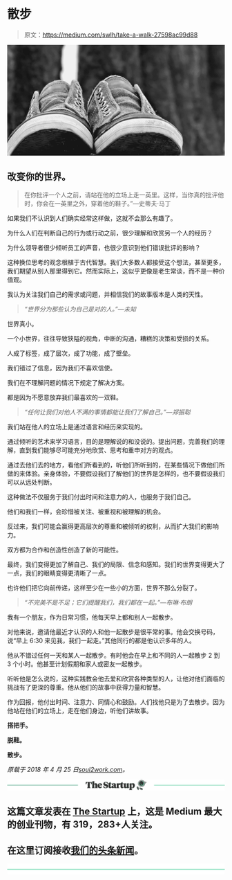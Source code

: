 # 散步

> 原文：<https://medium.com/swlh/take-a-walk-27598ac99d88>

![](img/d318993decb7286fa90c8df4ae396ca4.png)

## 改变你的世界。

> 在你批评一个人之前，请站在他的立场上走一英里。这样，当你真的批评他时，你会在一英里之外，穿着他的鞋子。”―史蒂夫·马丁

如果我们不认识到人们确实经常这样做，这就不会那么有趣了。

为什么人们在判断自己的行为或行动之前，很少理解和欣赏另一个人的经历？

为什么领导者很少倾听员工的声音，也很少意识到他们错误批评的影响？

这种换位思考的观念根植于古代智慧。我们大多数人都接受这个想法，甚至更多，我们期望从别人那里得到它。然而实际上，这似乎更像是老生常谈，而不是一种价值观。

我认为关注我们自己的需求或问题，并相信我们的故事版本是人类的天性。

> *“世界分为那些认为自己是对的人。”—未知*

世界真小。

一个小世界，往往导致狭隘的视角，中断的沟通，糟糕的决策和受损的关系。

人成了标签，成了层次，成了功能，成了壁垒。

我们错过了信息，因为我们不喜欢信使。

我们在不理解问题的情况下规定了解决方案。

都是因为不愿意放弃我们最喜欢的一双鞋。

> *“任何让我们对他人不满的事情都能让我们了解自己。”―郑振聪*

我们站在他人的立场上是通过语言和经历来实现的。

通过倾听的艺术来学习语言，目的是理解说的和没说的。提出问题，完善我们的理解，直到我们能够尽可能充分地欣赏、思考和重申对方的观点。

通过去他们去的地方，看他们所看到的，听他们所听到的，在某些情况下做他们所做的来体验。亲身体验，不要假设我们了解他们的世界是怎样的，也不要假设我们可以从远处判断。

这种做法不仅服务于我们付出时间和注意力的人，也服务于我们自己。

他们和我们一样，会珍惜被关注、被重视和被理解的机会。

反过来，我们可能会赢得更高层次的尊重和被倾听的权利，从而扩大我们的影响力。

双方都为合作和创造性创造了新的可能性。

最终，我们变得更加了解自己、我们的局限、信念和感知。我们的世界变得更大了一点，我们的眼睛变得更清晰了一点。

也许他们把它向前传递，这样至少在一些小的方面，世界不那么分裂了。

> *“不完美不是不足；它们提醒我们，我们都在一起。”―布琳·布朗*

我有一个朋友，作为日常习惯，他每天早上都和别人一起散步。

对他来说，邀请他最近才认识的人和他一起散步是很平常的事。他会交换号码，说“早上 6:30 来见我，我们一起走。”其他同行的都是他认识多年的人。

他从不错过任何一天和某人一起散步。有时他会在早上和不同的人一起散步 2 到 3 个小时。他甚至计划假期和家人或密友一起散步。

听听他是怎么说的，这种实践教会他去爱和欣赏各种类型的人，让他对他们面临的挑战有了更深的尊重。他从他们的故事中获得力量和智慧。

作为回报，他付出时间、注意力、同情心和鼓励。人们找他只是为了去散步。因为他站在他们的立场上，走在他们身边，听他们讲故事。

**搭把手。**

**脱鞋。**

**散步。**

*原载于 2018 年 4 月 25 日*[*soul2work.com*](https://soul2work.com/2018/04/take-a-walk/)*。*

[![](img/308a8d84fb9b2fab43d66c117fcc4bb4.png)](https://medium.com/swlh)

## 这篇文章发表在 [The Startup](https://medium.com/swlh) 上，这是 Medium 最大的创业刊物，有 319，283+人关注。

## 在这里订阅接收[我们的头条新闻](http://growthsupply.com/the-startup-newsletter/)。

[![](img/b0164736ea17a63403e660de5dedf91a.png)](https://medium.com/swlh)